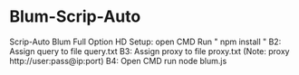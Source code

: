 # Blum-Scrip-Auto
Scrip-Auto Blum Full Option
HD Setup: open CMD Run " npm install "
B2: Assign query to file query.txt
B3: Assign proxy to file proxy.txt (Note: proxy http://user:pass@ip:port)
B4: Open CMD run node blum.js

